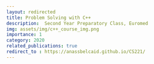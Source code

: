 ```yaml
---
layout: redirected
title: Problem Solving with C++
description:  Second Year Preparatory Class, Euromed
img: assets/img/c++_course_img.png
importance: 1
category: 2020
related_publications: true
redirect_to : https://anassbelcaid.github.io/CS221/
---
```


